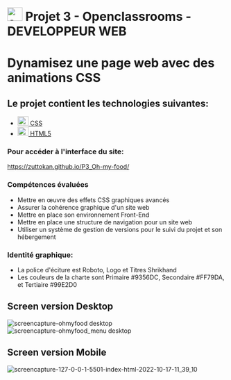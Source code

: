 # <a  href="https://openclassrooms.com/fr/paths/717-developpeur-web"  title="openclassrooms"><img  src="https://upload.wikimedia.org/wikipedia/fr/0/0d/Logo_OpenClassrooms.png"  alt="openclassrooms"  width="35px"  height="31px"></a> Projet 3 - Openclassrooms - DEVELOPPEUR WEB

#  Dynamisez une page web avec des animations CSS


## Le projet contient les technologies suivantes:

- <a  href="https://www.w3schools.com/css/"  title="CSS"><img  src="https://github.com/get-icon/geticon/blob/master/icons/css-3.svg"  alt="CSS"  width="25px"  height="21px"> CSS</a>
- <a  href="https://www.w3schools.com/html/"  title="HTML5"><img  src="https://github.com/get-icon/geticon/blob/master/icons/html-5.svg"  alt="HTML5"  width="25px"  height="21px"> HTML5</a>

### Pour accéder à l'interface du site:

https://zuttokan.github.io/P3_Oh-my-food/

### Compétences évaluées
- Mettre en œuvre des effets CSS graphiques avancés
- Assurer la cohérence graphique d'un site web
- Mettre en place son environnement Front-End
- Mettre en place une structure de navigation pour un site web
- Utiliser un système de gestion de versions pour le suivi du projet et son hébergement

### Identité graphique:

<ul>
<li>La police d'éciture est Roboto, Logo et Titres Shrikhand</li>
<li>Les couleurs de la charte sont Primaire #9356DC, Secondaire 
#FF79DA, et Tertiaire #99E2D0
</li>
</ul>

## Screen version Desktop

![screencapture-ohmyfood desktop](https://user-images.githubusercontent.com/100352779/196160315-83ae5147-5482-4f5c-8775-4e61f1c2efbe.jpg)
![screencapture-ohmyfood_menu desktop](https://user-images.githubusercontent.com/100352779/196160377-336c67d3-c724-46eb-abe5-98195e8c08b3.jpg)

## Screen version Mobile
![screencapture-127-0-0-1-5501-index-html-2022-10-17-11_39_10](https://user-images.githubusercontent.com/100352779/196463261-5fa22ec3-7343-4fe9-8384-0b6652f9844a.jpg)
